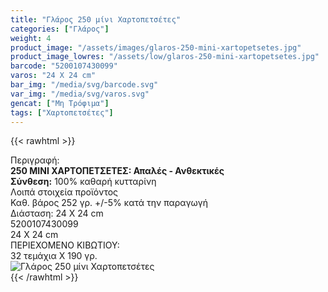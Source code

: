 ```yaml
---
title: "Γλάρος 250 μίνι Χαρτοπετσέτες"
categories: ["Γλάρος"]
weight: 4
product_image: "/assets/images/glaros-250-mini-xartopetsetes.jpg"
product_image_lowres: "/assets/low/glaros-250-mini-xartopetsetes.jpg"
barcode: "5200107430099"
varos: "24 Χ 24 cm"
bar_img: "/media/svg/barcode.svg"
var_img: "/media/svg/varos.svg"
gencat: ["Μη Τρόφιμα"]
tags: ["Χαρτοπετσέτες"]
---
```

{{< rawhtml >}}

<div class="sload199"><div class="product"><div id="sistatika">Περιγραφή:</div><div class="alltext"><b>250 ΜΙΝΙ ΧΑΡΤΟΠΕΤΣΕΤΕΣ: Απαλές - Ανθεκτικές</b><br><b>Σύνθεση:</b> 100% καθαρή κυτταρίνη<br></div><div id="loipa">Λοιπά στοιχεία προϊόντος</div><div class="alltext">Καθ. βάρος 252 γρ. +/-5% κατά την παραγωγή<br>Διάσταση: 24 Χ 24 cm</div><div id="barcode"><div id="barimage1"></div><span id="bartext">5200107430099</span></div><div id="varos"><div id="dimimg"></div><span id="varostext">24 Χ 24 cm</span></div><div id="kivotio">ΠΕΡΙΕΧΟΜΕΝΟ ΚΙΒΩΤΙΟΥ:<br>32 τεμάχια Χ 190 γρ.</div><div class="pimg"><img alt="Γλάρος 250 μίνι Χαρτοπετσέτες" title="Γλάρος 250 μίνι Χαρτοπετσέτες" src="/assets/images/glaros-250-mini-xartopetsetes.jpg"></div></div></div>
{{< /rawhtml >}}


